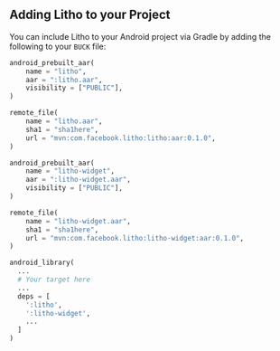 <block class="buck" />

## Adding Litho to your Project

You can include Litho to your Android project via Gradle by adding the following to your `BUCK` file:

``` python
android_prebuilt_aar(
    name = "litho",
    aar = ":litho.aar",
    visibility = ["PUBLIC"],
)

remote_file(
    name = "litho.aar",
    sha1 = "sha1here",
    url = "mvn:com.facebook.litho:litho:aar:0.1.0",
)

android_prebuilt_aar(
    name = "litho-widget",
    aar = ":litho-widget.aar",
    visibility = ["PUBLIC"],
)

remote_file(
    name = "litho-widget.aar",
    sha1 = "sha1here",
    url = "mvn:com.facebook.litho:litho-widget:aar:0.1.0",
)

android_library(
  ...
  # Your target here
  ...
  deps = [
    ':litho',
    ':litho-widget',
    ...
  ]
)
```
